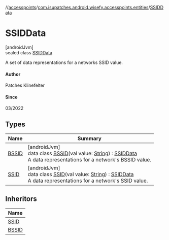 //[accesspoints](../../../index.md)/[com.isupatches.android.wisefy.accesspoints.entities](../index.md)/[SSIDData](index.md)

# SSIDData

[androidJvm]\
sealed class [SSIDData](index.md)

A set of data representations for a networks SSID value.

#### Author

Patches Klinefelter

#### Since

03/2022

## Types

| Name | Summary |
|---|---|
| [BSSID](-b-s-s-i-d/index.md) | [androidJvm]<br>data class [BSSID](-b-s-s-i-d/index.md)(val value: [String](https://kotlinlang.org/api/latest/jvm/stdlib/kotlin/-string/index.html)) : [SSIDData](index.md)<br>A data representations for a network's BSSID value. |
| [SSID](-s-s-i-d/index.md) | [androidJvm]<br>data class [SSID](-s-s-i-d/index.md)(val value: [String](https://kotlinlang.org/api/latest/jvm/stdlib/kotlin/-string/index.html)) : [SSIDData](index.md)<br>A data representations for a network's SSID value. |

## Inheritors

| Name |
|---|
| [SSID](-s-s-i-d/index.md) |
| [BSSID](-b-s-s-i-d/index.md) |
